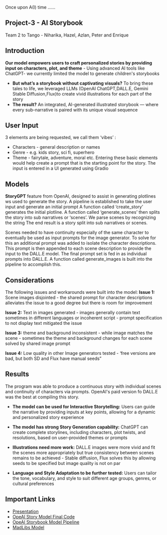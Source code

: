 Once upon A(I) time ……

## Project-3 - AI Storybook 
Team 2 to Tango - Niharika, Hazel, Azlan, Peter and Enrique

## Introduction
**Our model empowers users to craft personalized stories by providing input on characters, plot, and theme** - Using advanced AI tools like ChatGPT- we currently limited the model to generate children's storybooks
- **But what’s a storybook without captivating visuals?** To bring these tales to life, we leveraged LLMs (OpenAI ChatGPT,DALL.E, Gemini Stable Diffusion,Flux)to create vivid illustrations for each part of the story
- **The result?** An integrated, AI-generated illustrated storybook — where every sub-narrative is paired with its unique visual sequence

## User Input
3 elements are being requested, we call them ‘vibes’ :
- Characters - general description or names 
- Genre - e.g. kids story, sci fi, superhero
- Theme - fairytale, adventure, moral etc.
Entering these basic elements would help create a prompt that is the starting point for the story. The input is entered in a UI generated using Gradio

## Models 
**StoryGPT** feature from OpenAI, designed to assist in generating plotlines ws used to generate the story. A pipeline is established to take the user input and generate an initial prompt 
A function called ‘create_story’ generates the initial plotline. A function called ‘generate_scenes’ then splits the story into sub narratives or ‘scenes’. We parse scenes by recognizing the string
The end result is a story split into sub narratives or scenes.

Scenes needed to have continuity especially of the same character to eventually be used as input prompts for the image generator. To solve for this an additional prompt was added to isolate the character descriptions. This prompt is then appended to each scene description to provide the input to the DALL.E model. The final prompt set is fed in as individual prompts into DALL.E. A function called generate_images is built into the pipeline to accomplish this.

## Considerations 
The following issues and workarounds were built into the model: 
**Issue 1:** Scene images disjointed - the shared prompt for character descriptions alleviates the issue to a good degree but there is room for improvement
>
**Issue 2:** Text in images generated - images generally contain text sometimes in different languages or incoherent script - prompt specification to not display text mitigated the issue
>
**Issue 3:** theme and background inconsistent - while image matches the scene - sometimes the theme and background changes for each scene solved by shared image prompt
>
**Issue 4:** Low quality in other Image generators tested - ‘free versions are bad, but both SD and Flux have manual seeds”

## Results

The program was able to produce a continuous story with individual scenes and continuity of characters via prompts. OpenAI's paid version fo DALL.E was the best at compiling this story.

- **The model can be used for Interactive Storytelling:** Users can guide the narrative by providing inputs at key points, allowing for a dynamic and personalized story experience

- **The model has strong Story Generation capability:** ChatGPT can create complete storylines, including characters, plot twists, and resolutions, based on user-provided themes or prompts

- **Illustrations need more work:** DALL.E images were more vivid and fit the scenes more appropriately but true consistency between scenes remains to be achieved - Stable diffusion, Flux solves this by allowing seeds to be specified but image quality is not on par

- **Language and Style Adaptation to be further tested:** Users can tailor the tone, vocabulary, and style to suit different age groups, genres, or cultural preferences

## Important Links

- [Presentation](https://docs.google.com/presentation/d/1jbKWKgXU4R2W04QWH0Rhj7sKI2VNHgmkYwNa64NNSKc/edit?usp=sharing)
- [OpeAI Story Model Final Code]()
- [OpeAI Storybook Model Pipeline]()
- [MadLibs Model]()
